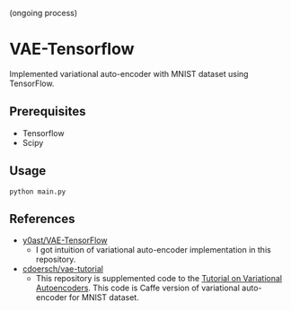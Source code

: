 (ongoing process)

# VAE-Tensorflow
Implemented variational auto-encoder with MNIST dataset using TensorFlow.

## Prerequisites
  * Tensorflow
  * Scipy

## Usage
`python main.py`

## References
* [y0ast/VAE-TensorFlow](https://github.com/y0ast/VAE-TensorFlow)
  * I got intuition of variational auto-encoder implementation in this repository.
* [cdoersch/vae-tutorial](https://github.com/cdoersch/vae-tutorial)
  * This repository is supplemented code to the [Tutorial on Variational Autoencoders](https://arxiv.org/abs/1606.05908). This code is Caffe version of variational auto-encoder for MNIST dataset.
